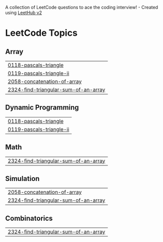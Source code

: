 A collection of LeetCode questions to ace the coding interview! - Created using [LeetHub v2](https://github.com/arunbhardwaj/LeetHub-2.0)
<!---LeetCode Topics Start-->
# LeetCode Topics
## Array
|  |
| ------- |
| [0118-pascals-triangle](https://github.com/vaibhav-katiyar04/Leetcode_Questions/tree/master/0118-pascals-triangle) |
| [0119-pascals-triangle-ii](https://github.com/vaibhav-katiyar04/Leetcode_Questions/tree/master/0119-pascals-triangle-ii) |
| [2058-concatenation-of-array](https://github.com/vaibhav-katiyar04/Leetcode_Questions/tree/master/2058-concatenation-of-array) |
| [2324-find-triangular-sum-of-an-array](https://github.com/vaibhav-katiyar04/Leetcode_Questions/tree/master/2324-find-triangular-sum-of-an-array) |
## Dynamic Programming
|  |
| ------- |
| [0118-pascals-triangle](https://github.com/vaibhav-katiyar04/Leetcode_Questions/tree/master/0118-pascals-triangle) |
| [0119-pascals-triangle-ii](https://github.com/vaibhav-katiyar04/Leetcode_Questions/tree/master/0119-pascals-triangle-ii) |
## Math
|  |
| ------- |
| [2324-find-triangular-sum-of-an-array](https://github.com/vaibhav-katiyar04/Leetcode_Questions/tree/master/2324-find-triangular-sum-of-an-array) |
## Simulation
|  |
| ------- |
| [2058-concatenation-of-array](https://github.com/vaibhav-katiyar04/Leetcode_Questions/tree/master/2058-concatenation-of-array) |
| [2324-find-triangular-sum-of-an-array](https://github.com/vaibhav-katiyar04/Leetcode_Questions/tree/master/2324-find-triangular-sum-of-an-array) |
## Combinatorics
|  |
| ------- |
| [2324-find-triangular-sum-of-an-array](https://github.com/vaibhav-katiyar04/Leetcode_Questions/tree/master/2324-find-triangular-sum-of-an-array) |
<!---LeetCode Topics End-->